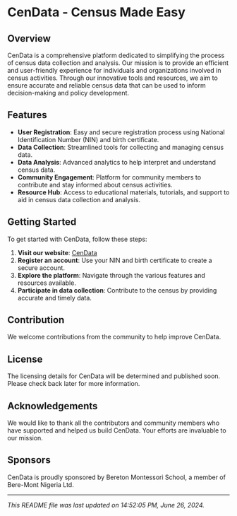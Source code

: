 # CenData - Census Made Easy

## Overview

CenData is a comprehensive platform dedicated to simplifying the process of census data collection and analysis. Our mission is to provide an efficient and user-friendly experience for individuals and organizations involved in census activities. Through our innovative tools and resources, we aim to ensure accurate and reliable census data that can be used to inform decision-making and policy development.

## Features

- **User Registration**: Easy and secure registration process using National Identification Number (NIN) and birth certificate.
- **Data Collection**: Streamlined tools for collecting and managing census data.
- **Data Analysis**: Advanced analytics to help interpret and understand census data.
- **Community Engagement**: Platform for community members to contribute and stay informed about census activities.
- **Resource Hub**: Access to educational materials, tutorials, and support to aid in census data collection and analysis.

## Getting Started

To get started with CenData, follow these steps:

1. **Visit our website**: [CenData](https://bryanchigo.github.io/CenData/)
2. **Register an account**: Use your NIN and birth certificate to create a secure account.
3. **Explore the platform**: Navigate through the various features and resources available.
4. **Participate in data collection**: Contribute to the census by providing accurate and timely data.

## Contribution

We welcome contributions from the community to help improve CenData.

## License

The licensing details for CenData will be determined and published soon. Please check back later for more information.

## Acknowledgements

We would like to thank all the contributors and community members who have supported and helped us build CenData. Your efforts are invaluable to our mission.

## Sponsors

CenData is proudly sponsored by Bereton Montessori School, a member of Bere-Mont Nigeria Ltd.

---

*This README file was last updated on 14:52:05 PM, June 26, 2024.*
